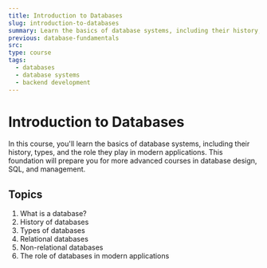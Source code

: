 ```yaml
---
title: Introduction to Databases
slug: introduction-to-databases
summary: Learn the basics of database systems, including their history, types, and the role they play in modern applications.
previous: database-fundamentals
src:
type: course
tags:
  - databases
  - database systems
  - backend development
---
```


# Introduction to Databases

In this course, you'll learn the basics of database systems, including their history, types, and the role they play in modern applications. This foundation will prepare you for more advanced courses in database design, SQL, and management.

## Topics

1. What is a database?
2. History of databases
3. Types of databases
4. Relational databases
5. Non-relational databases
6. The role of databases in modern applications
